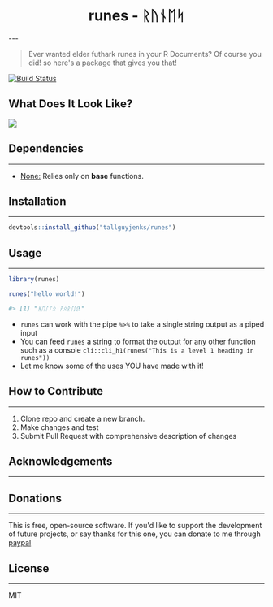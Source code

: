 <h1 align="center">
runes - ᚱᚢᚾᛖᛋ
</h1>
---

> Ever wanted elder futhark runes in your R Documents? Of course you did! so here's a package that gives you that!

[![Build Status](https://travis-ci.org/tallguyjenks/runes.svg?branch=master)](https://travis-ci.org/tallguyjenks/runes)

## What Does It Look Like?

![](./img/rstudio.gif)

## Dependencies

---

- <u>None:</u> Relies only on **base** functions.

## Installation

---

```r
devtools::install_github("tallguyjenks/runes")
```

## Usage

---

```r
library(runes)

runes("hello world!")

#> [1] "ᚻᛖᛚᛚᛟ ᚹᛟᚱᛚᛞ!"
```

- `runes` can work with the pipe `%>%` to take a single string output as a piped input
- You can feed `runes` a string to format the output for any other function such as a console `cli::cli_h1(runes("This is a level 1 heading in runes"))`
- Let me know some of the uses YOU have made with it!

## How to Contribute

---

1. Clone repo and create a new branch.
2. Make changes and test
3. Submit Pull Request with comprehensive description of changes

## Acknowledgements

---

## Donations

---

This is free, open-source software. If you'd like to support the development of future projects, or say thanks for this one, you can donate to me through [paypal](https://www.paypal.me/tallguyjenks)

## License

---

MIT
